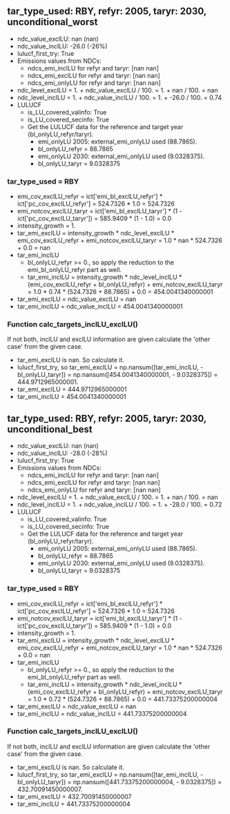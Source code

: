 

## tar_type_used: RBY, refyr: 2005, taryr: 2030, unconditional_worst
- ndc_value_exclLU: nan (nan)
- ndc_value_inclLU: -26.0 (-26%)
- lulucf_first_try: True
- Emissions values from NDCs:
  - ndcs_emi_inclLU for refyr and taryr: [nan nan]
  - ndcs_emi_exclLU for refyr and taryr: [nan nan]
  - ndcs_emi_onlyLU for refyr and taryr: [nan nan]
- ndc_level_exclLU = 1. + ndc_value_exclLU / 100. = 1. + nan / 100. = nan
- ndc_level_inclLU = 1. + ndc_value_inclLU / 100. = 1. + -26.0 / 100. = 0.74
- LULUCF
  - is_LU_covered_valinfo: True
  - is_LU_covered_secinfo: True
  - Get the LULUCF data for the reference and target year (bl_onlyLU_refyr/taryr).
    - emi_onlyLU 2005: external_emi_onlyLU used (88.7865).
    - bl_onlyLU_refyr = 88.7865
    - emi_onlyLU 2030: external_emi_onlyLU used (9.0328375).
    - bl_onlyLU_taryr = 9.0328375
### tar_type_used = RBY
- emi_cov_exclLU_refyr = ict['emi_bl_exclLU_refyr'] * ict['pc_cov_exclLU_refyr'] = 524.7326 * 1.0 = 524.7326
- emi_notcov_exclLU_taryr = ict['emi_bl_exclLU_taryr'] * (1 - ict['pc_cov_exclLU_taryr']) = 585.9409 * (1 - 1.0) = 0.0
- intensity_growth = 1.
- tar_emi_exclLU = intensity_growth * ndc_level_exclLU * emi_cov_exclLU_refyr + emi_notcov_exclLU_taryr = 1.0 * nan * 524.7326 + 0.0 = nan
- tar_emi_inclLU
  - bl_onlyLU_refyr >= 0., so apply the reduction to the emi_bl_onlyLU_refyr part as well.
  - tar_emi_inclLU = intensity_growth * ndc_level_inclLU * (emi_cov_exclLU_refyr + bl_onlyLU_refyr) + emi_notcov_exclLU_taryr = 1.0 * 0.74 * (524.7326 + 88.7865) + 0.0 = 454.0041340000001
- tar_emi_exclLU = ndc_value_exclLU = nan
- tar_emi_inclLU = ndc_value_inclLU = 454.0041340000001
### Function calc_targets_inclLU_exclLU()
If not both, inclLU and exclLU information are given calculate the 'other case' from the given case.
- tar_emi_exclLU is nan. So calculate it.
- lulucf_first_try, so tar_emi_exclLU = np.nansum([tar_emi_inclLU, -bl_onlyLU_taryr]) = np.nansum([454.0041340000001, - 9.0328375]) = 444.9712965000001.
- tar_emi_exclLU = 444.9712965000001
- tar_emi_inclLU = 454.0041340000001

## tar_type_used: RBY, refyr: 2005, taryr: 2030, unconditional_best
- ndc_value_exclLU: nan (nan)
- ndc_value_inclLU: -28.0 (-28%)
- lulucf_first_try: True
- Emissions values from NDCs:
  - ndcs_emi_inclLU for refyr and taryr: [nan nan]
  - ndcs_emi_exclLU for refyr and taryr: [nan nan]
  - ndcs_emi_onlyLU for refyr and taryr: [nan nan]
- ndc_level_exclLU = 1. + ndc_value_exclLU / 100. = 1. + nan / 100. = nan
- ndc_level_inclLU = 1. + ndc_value_inclLU / 100. = 1. + -28.0 / 100. = 0.72
- LULUCF
  - is_LU_covered_valinfo: True
  - is_LU_covered_secinfo: True
  - Get the LULUCF data for the reference and target year (bl_onlyLU_refyr/taryr).
    - emi_onlyLU 2005: external_emi_onlyLU used (88.7865).
    - bl_onlyLU_refyr = 88.7865
    - emi_onlyLU 2030: external_emi_onlyLU used (9.0328375).
    - bl_onlyLU_taryr = 9.0328375
### tar_type_used = RBY
- emi_cov_exclLU_refyr = ict['emi_bl_exclLU_refyr'] * ict['pc_cov_exclLU_refyr'] = 524.7326 * 1.0 = 524.7326
- emi_notcov_exclLU_taryr = ict['emi_bl_exclLU_taryr'] * (1 - ict['pc_cov_exclLU_taryr']) = 585.9409 * (1 - 1.0) = 0.0
- intensity_growth = 1.
- tar_emi_exclLU = intensity_growth * ndc_level_exclLU * emi_cov_exclLU_refyr + emi_notcov_exclLU_taryr = 1.0 * nan * 524.7326 + 0.0 = nan
- tar_emi_inclLU
  - bl_onlyLU_refyr >= 0., so apply the reduction to the emi_bl_onlyLU_refyr part as well.
  - tar_emi_inclLU = intensity_growth * ndc_level_inclLU * (emi_cov_exclLU_refyr + bl_onlyLU_refyr) + emi_notcov_exclLU_taryr = 1.0 * 0.72 * (524.7326 + 88.7865) + 0.0 = 441.73375200000004
- tar_emi_exclLU = ndc_value_exclLU = nan
- tar_emi_inclLU = ndc_value_inclLU = 441.73375200000004
### Function calc_targets_inclLU_exclLU()
If not both, inclLU and exclLU information are given calculate the 'other case' from the given case.
- tar_emi_exclLU is nan. So calculate it.
- lulucf_first_try, so tar_emi_exclLU = np.nansum([tar_emi_inclLU, -bl_onlyLU_taryr]) = np.nansum([441.73375200000004, - 9.0328375]) = 432.70091450000007.
- tar_emi_exclLU = 432.70091450000007
- tar_emi_inclLU = 441.73375200000004
